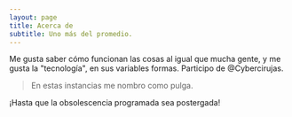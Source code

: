 ```yaml
---
layout: page
title: Acerca de
subtitle: Uno más del promedio.
---
```


Me gusta saber cómo funcionan las cosas al igual que mucha gente, y me gusta la "tecnología", en sus variables formas.
Participo de @Cybercirujas.

> En estas instancias me nombro como pulga.

¡Hasta que la obsolescencia programada sea postergada!


